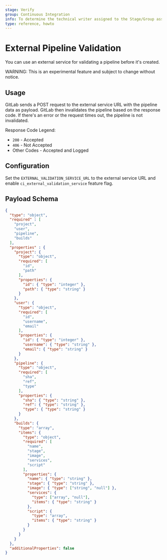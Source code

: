 ```yaml
---
stage: Verify
group: Continuous Integration
info: To determine the technical writer assigned to the Stage/Group associated with this page, see https://about.gitlab.com/handbook/engineering/ux/technical-writing/#assignments
type: reference, howto
---
```


# External Pipeline Validation

You can use an external service for validating a pipeline before it's created.

WARNING:
This is an experimental feature and subject to change without notice.

## Usage

GitLab sends a POST request to the external service URL with the pipeline
data as payload. GitLab then invalidates the pipeline based on the response
code. If there's an error or the request times out, the pipeline is not
invalidated.

Response Code Legend:

- `200` - Accepted
- `406` - Not Accepted
- Other Codes - Accepted and Logged

## Configuration

Set the `EXTERNAL_VALIDATION_SERVICE_URL` to the external service URL and enable `ci_external_validation_service` feature flag.

## Payload Schema

```json
{
  "type": "object",
  "required" : [
    "project",
    "user",
    "pipeline",
    "builds"
  ],
  "properties" : {
    "project": {
      "type": "object",
      "required": [
        "id",
        "path"
      ],
      "properties": {
        "id": { "type": "integer" },
        "path": { "type": "string" }
      }
    },
    "user": {
      "type": "object",
      "required": [
        "id",
        "username",
        "email"
      ],
      "properties": {
        "id": { "type": "integer" },
        "username": { "type": "string" },
        "email": { "type": "string" }
      }
    },
    "pipeline": {
      "type": "object",
      "required": [
        "sha",
        "ref",
        "type"
      ],
      "properties": {
        "sha": { "type": "string" },
        "ref": { "type": "string" },
        "type": { "type": "string" }
      }
    },
    "builds": {
      "type": "array",
      "items": {
        "type": "object",
        "required": [
          "name",
          "stage",
          "image",
          "services",
          "script"
        ],
        "properties": {
          "name": { "type": "string" },
          "stage": { "type": "string" },
          "image": { "type": ["string", "null"] },
          "services": {
            "type": ["array", "null"],
            "items": { "type": "string" }
          },
          "script": {
            "type": "array",
            "items": { "type": "string" }
          }
        }
      }
    }
  },
  "additionalProperties": false
}
```
